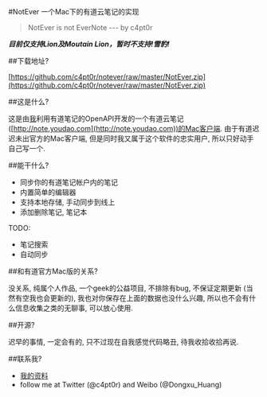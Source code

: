 #NotEver  一个Mac下的有道云笔记的实现

>NotEver is not EverNote --- by c4pt0r

***目前仅支持Lion及Moutain Lion，暂时不支持!雪豹!***

##下载地址?

[https://github.com/c4pt0r/notever/raw/master/NotEver.zip](https://github.com/c4pt0r/notever/raw/master/NotEver.zip)

##这是什么?

这是由[我](http://0xffff.me)利用有道笔记的OpenAPI开发的一个有道云笔记([http://note.youdao.com](http://note.youdao.com))的Mac客户端.
由于有道迟迟未出官方的Mac客户端, 但是同时我又属于这个软件的忠实用户, 所以只好动手自己写一个.

##能干什么?

* 同步你的有道笔记帐户内的笔记
* 内置简单的编辑器
* 支持本地存储, 手动同步到线上
* 添加删除笔记, 笔记本

TODO:

* 笔记搜索
* 自动同步

##和有道官方Mac版的关系?

没关系, 纯属个人作品, 一个geek的公益项目, 不排除有bug, 不保证定期更新 (当然有空我也会更新的), 我也对你保存在上面的数据也没什么兴趣, 所以也不会有什么信息收集之类的无聊事, 可以放心使用.

##开源?

迟早的事情, 一定会有的, 只不过现在自我感觉代码略丑, 待我收拾收拾再说.

##联系我?

* [我的资料](http://0xffff.me/about.html)
* follow me at Twitter (@c4pt0r)  and Weibo (@Dongxu_Huang)